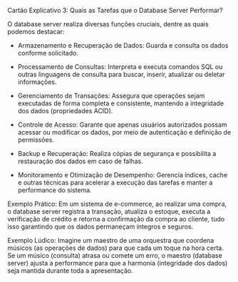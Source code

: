 Cartão Explicativo 3: Quais as Tarefas que o Database Server Performar?


O database server realiza diversas funções cruciais, dentre as quais podemos destacar:
- Armazenamento e Recuperação de Dados: Guarda e consulta os dados conforme solicitado.
  
- Processamento de Consultas: Interpreta e executa comandos SQL ou outras linguagens de consulta para buscar, inserir, atualizar ou deletar informações.
  
- Gerenciamento de Transações: Assegura que operações sejam executadas de forma completa e consistente, mantendo a integridade dos dados (propriedades ACID).
  
- Controle de Acesso: Garante que apenas usuários autorizados possam acessar ou modificar os dados, por meio de autenticação e definição de permissões.
  
- Backup e Recuperação: Realiza cópias de segurança e possibilita a restauração dos dados em caso de falhas.
  
- Monitoramento e Otimização de Desempenho: Gerencia índices, cache e outras técnicas para acelerar a execução das tarefas e manter a performance do sistema.
  
Exemplo Prático:
Em um sistema de e-commerce, ao realizar uma compra, o database server registra a transação, atualiza o estoque, executa a verificação de crédito e retorna a confirmação da compra ao cliente, tudo isso garantindo que os dados permaneçam íntegros e seguros.

Exemplo Lúdico:
Imagine um maestro de uma orquestra que coordena músicos (as operações de dados) para que cada um toque na hora certa. Se um músico (consulta) atrasa ou comete um erro, o maestro (database server) ajusta a performance para que a harmonia (integridade dos dados) seja mantida durante toda a apresentação.